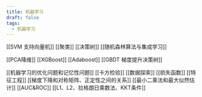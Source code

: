 ```yaml
---
title: 机器学习
draft: false
tags:
  - 机器学习
---
```



[[SVM 支持向量机]]
[[聚类]]
[[决策树]]
[[随机森林算法与集成学习]]

[[PCA降维]]
[[XGBoost]]
[[Adaboost]]
[[GBDT 梯度提升决策树]]

[[机器学习的优化问题和记忆性问题]]
[[卡方检验]]
[[数据探索]]
[[损失函数]]
[[特征工程]]
[[梯度下降和对称矩阵、正定性之间的关系]]
[[最小二乘法和最大似然估计]]
[[AUC&ROC]]
[[L1、L2、拉格朗日乘数法、KKT条件]]
